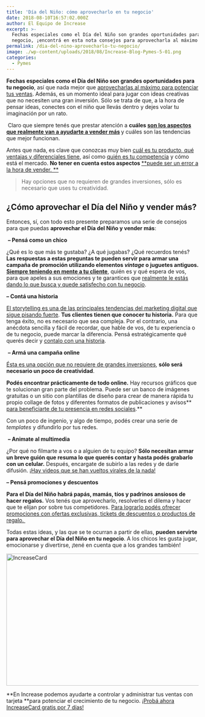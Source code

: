 ```yaml
---
title: 'Día del Niño: cómo aprovecharlo en tu negocio'
date: 2018-08-10T16:57:02.000Z
author: El Equipo de Increase
excerpt: >-
  Fechas especiales como el Día del Niño son grandes oportunidades para tu
  negocio, ¡encontrá en esta nota consejos para aprovecharla al máximo!
permalink: /dia-del-nino-aprovecharlo-tu-negocio/
image: ./wp-content/uploads/2018/08/Increase-Blog-Pymes-5-01.png
categories:
  - Pymes
---
```

<span style="font-weight: 400;"><strong>Fechas especiales como el Día del Niño son grandes oportunidades para tu negocio</strong>, así que nada mejor que </span>[<span style="font-weight: 400;">aprovecharlas al máximo para potenciar tus ventas</span>](https://increasecard.com/aumentar-tus-ventas-4-consejos/)<span style="font-weight: 400;">.</span> <span style="font-weight: 400;">Además, es un momento ideal para jugar con ideas creativas que no necesiten una gran inversión. Sólo se trata de que, a la hora de pensar ideas, conectes con el niño que llevás dentro y dejes volar tu imaginación por un rato. </span>

<span style="font-weight: 400;"> </span><span style="font-weight: 400;">Claro que siempre tenés que prestar atención a <strong>cuáles </strong></span>**[son los aspectos que realmente van a ayudarte a vender más](https://increasecard.com/3-preguntas-te-van-ayudar-vender-mas/)**<span style="font-weight: 400;"><strong> </strong>y cuáles son las tendencias que mejor funcionan.</span>

<span style="font-weight: 400;">Antes que nada, es clave que conozcas muy bien </span>[<span style="font-weight: 400;">cuál es tu producto, qué ventajas y diferenciales tiene</span>](https://increasecard.com/como-hacer-un-plan-de-negocios/)<span style="font-weight: 400;">, así como </span>[<span style="font-weight: 400;">quién es tu competencia</span>](https://increasecard.com/tres-claves-para-conocer-mejor-a-la-competencia-de-tu-comercio-o-empresa/)<span style="font-weight: 400;"> y cómo está el mercado. <strong>No tener en cuenta estos aspectos </strong></span>[**puede ser un error a la hora de vender. **<span style="font-weight: 400;"><br /> </span>](https://www.increasecard.com/como-evitar-los-errores-mas-comunes-en-una-venta/)

> Hay opciones que no requieren de grandes inversiones, sólo es necesario que uses tu creatividad.

## ¿Cómo aprovechar el Día del Niño y vender más?

<span style="font-weight: 400;">Entonces, sí, con todo esto presente preparamos una serie de consejos para que puedas <strong>aprovechar el Día del Niño y vender más</strong>:</span>

<span style="font-weight: 400;"> </span>**&#8211; Pensá como un chico**

<span style="font-weight: 400;">¿Qué es lo que más te gustaba? ¿A qué jugabas? ¿Qué recuerdos tenés? <strong>Las respuestas a estas preguntas te pueden servir para armar una campaña de promoción utilizando elementos </strong></span>**_vintage_ o juguetes antiguos. [Siempre teniendo en mente a tu cliente](https://increasecard.com/aumentar-tus-ventas-4-consejos/)**<span style="font-weight: 400;">, quién es y qué espera de vos, para que apeles a sus emociones y te garantices que </span>[<span style="font-weight: 400;">realmente le estás dando lo que busca y quede satisfecho con tu negocio</span>](https://www.increasecard.com/como-mejorar-la-atencion-al-cliente-de-nuestro-negocio-o-empresa/)<span style="font-weight: 400;">. </span>

**&#8211; Contá una historia**

[<span style="font-weight: 400;">El storytelling es una de las principales tendencias del marketing digital que sigue pisando fuerte</span>](https://www.increasecard.com/marketing-digital-7-tendencias-que-pisaran-fuerte-en-2018/)<span style="font-weight: 400;">.</span><span style="font-weight: 400;"> <strong>Tus clientes tienen que conocer tu historia.</strong> Para que tenga éxito, no es necesario que sea compleja. Por el contrario, una anécdota sencilla y fácil de recordar, que hable de vos, de tu experiencia o de tu negocio, puede marcar la diferencia. </span><span style="font-weight: 400;">Pensá estratégicamente qué querés decir y </span>[<span style="font-weight: 400;">contalo con una historia</span>](https://increasecard.com/category/comunidad-increase/)<span style="font-weight: 400;">. </span>

<span style="font-weight: 400;"> </span>**&#8211; Armá una campaña online**

[<span style="font-weight: 400;">Ésta es una opción que no requiere de grandes inversiones</span>](https://www.increasecard.com/como-promocionar-tu-negocio-en-facebook/)<span style="font-weight: 400;">, <strong>sólo será necesario un poco de creatividad</strong>.</span>

<span style="font-weight: 400;"><strong>Podés encontrar prácticamente de todo online.</strong> Hay recursos gráficos que te solucionan gran parte del problema. Puede ser un banco de imágenes gratuitas o un sitio con plantillas de diseño para crear de manera rápida tu propio collage de fotos y diferentes formatos de publicaciones y avisos</span>** [para beneficiarte de tu presencia en redes sociales](https://www.increasecard.com/4-beneficios-de-las-redes-sociales-con-gran-impacto-sobre-tu-negocio/).**

<span style="font-weight: 400;">Con un poco de ingenio, y algo de tiempo, podés crear una serie de </span>_<span style="font-weight: 400;">templates</span>_ <span style="font-weight: 400;">y difundirlo por tus redes.</span>

<span style="font-weight: 400;"> </span>**&#8211; Animate al multimedia**

<span style="font-weight: 400;">¿Por qué no filmarte a vos o a alguien de tu equipo? <strong>Sólo necesitan armar un breve guión que resuma lo que querés contar y hasta podés grabarlo con un celular.</strong> Después, encargate de subirlo a las redes y de darle difusión. </span>[<span style="font-weight: 400;">¡Hay videos que se han vueltos virales de la nada!</span>](https://www.increasecard.com/marketing-digital-7-tendencias-que-pisaran-fuerte-en-2018/)

**&#8211; Pensá promociones y descuentos**

<span style="font-weight: 400;"><strong>Para el Día del Niño habrá papás, mamás, tíos y padrinos ansiosos de hacer regalos.</strong> Vos tenés que aprovecharlo, resolverles el dilema y hacer que te elijan por sobre tus competidores. </span>[<span style="font-weight: 400;">Para lograrlo podés ofrecer promociones con ofertas exclusivas, tickets de descuentos o productos de regalo. </span>](https://www.increasecard.com/consejos-para-mejorar-tus-ventas-en-tiempos-dificiles/)<span style="font-weight: 400;"> </span>

<span style="font-weight: 400;">Todas estas ideas, y las que se te ocurran a partir de ellas, <strong>pueden servirte para aprovechar el Día del Niño en tu negocio</strong>. A los chicos les gusta jugar, emocionarse y divertirse, ¡tené en cuenta que a los grandes también!</span>

[<img class="aligncenter wp-image-2937 size-full" src="https://d1nzec96y7u1ro.cloudfront.net/wp-content/uploads/2018/02/04133256/Banner.png" alt="IncreaseCard" width="1001" height="345" srcset="https://d1nzec96y7u1ro.cloudfront.net/wp-content/uploads/2018/02/04133256/Banner.png 1001w, https://d1nzec96y7u1ro.cloudfront.net/wp-content/uploads/2018/02/04133256/Banner-300x103.png 300w, https://d1nzec96y7u1ro.cloudfront.net/wp-content/uploads/2018/02/04133256/Banner-768x265.png 768w" sizes="(max-width: 1001px) 100vw, 1001px" />](https://increasecard.com/landing-blog/)

**En Increase podemos ayudarte a controlar y administrar tus ventas con tarjeta **para potenciar el crecimiento de tu negocio. [¡Probá ahora IncreaseCard gratis por 7 días!](https://increasecard.com/landing-blog/)
